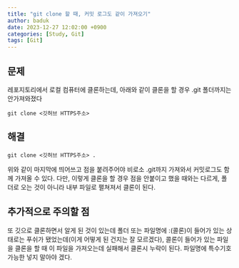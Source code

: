 ```yaml
---
title: "git clone 할 때, 커밋 로그도 같이 가져오기"
author: baduk
date: 2023-12-27 12:02:00 +0900
categories: [Study, Git]
tags: [Git]
---
```

## 문제
레포지토리에서 로컬 컴퓨터에 클론하는데, 아래와 같이 클론을 할 경우 .git 폴더까지는 
안가져와졌다

```shell
git clone <깃허브 HTTPS주소>
```


## 해결
```shell
git clone <깃허브 HTTPS주소> .
```
위와 같이 마지막에 띄어쓰고 점을 붙려주어야 비로소 .git까지 가져와서 커밋로그도 함께 가져올 수 있다. 다만, 이렇게 클론을 할 경우 점을 안붙이고 했을 때와는 다르게, 폴더로 오는 것이 아니라 내부 파일로 펼쳐져서 클론이 된다.

## 추가적으로 주의할 점
또 깃으로 클론하면서 알게 된 것이 있는데 폴더 또는 파일명에 :(콜론)이 들어가 있는 상태로는 푸쉬가 됐었는데(이게 어떻게 된 건지는 잘 모르겠다), 콜론이 들어가 있는 파일을 클론을 할 때 이 파일을 가져오는데 실패해서 클론시 누락이 된다. 파일명에 특수기호 가능한 넣지 말아야 겠다.